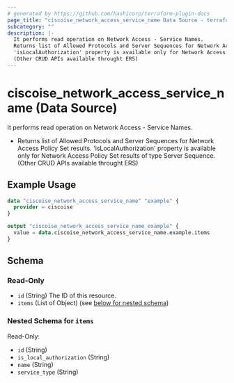 ```yaml
---
# generated by https://github.com/hashicorp/terraform-plugin-docs
page_title: "ciscoise_network_access_service_name Data Source - terraform-provider-ciscoise"
subcategory: ""
description: |-
  It performs read operation on Network Access - Service Names.
  Returns list of Allowed Protocols and Server Sequences for Network Access Policy Set results.
  'isLocalAuthorization' property is available only for Network Access Policy Set results of type Server Sequence.
  (Other CRUD APIs available throught ERS)
---
```


# ciscoise_network_access_service_name (Data Source)

It performs read operation on Network Access - Service Names.

- Returns list of Allowed Protocols and Server Sequences for Network Access Policy Set results.
 'isLocalAuthorization' property is available only for Network Access Policy Set results of type Server Sequence.
 (Other CRUD APIs available throught ERS)

## Example Usage

```terraform
data "ciscoise_network_access_service_name" "example" {
  provider = ciscoise
}

output "ciscoise_network_access_service_name_example" {
  value = data.ciscoise_network_access_service_name.example.items
}
```

<!-- schema generated by tfplugindocs -->
## Schema

### Read-Only

- `id` (String) The ID of this resource.
- `items` (List of Object) (see [below for nested schema](#nestedatt--items))

<a id="nestedatt--items"></a>
### Nested Schema for `items`

Read-Only:

- `id` (String)
- `is_local_authorization` (String)
- `name` (String)
- `service_type` (String)


